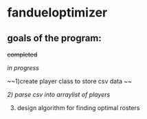 # fandueloptimizer

## goals of the program:


~~completed~~

_in progress_

~~1)create player class to store csv data  ~~

_2) parse csv into arraylist of players_

3) design algorithm for finding optimal rosters
